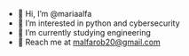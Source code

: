 - 👋 Hi, I’m @mariaalfa
- 👀 I’m interested in python and cybersecurity
- 🌱 I’m currently studying engineering
- 💞️ Reach me at malfarob20@gmail.com

<!---
mariaalfa/mariaalfa is a ✨ special ✨ repository because its `README.md` (this file) appears on your GitHub profile.
You can click the Preview link to take a look at your changes.
--->
